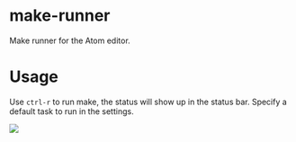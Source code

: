 make-runner
===========

Make runner for the Atom editor.

# Usage

Use `ctrl-r` to run make, the status will show up in the status bar. Specify a
default task to run in the settings.

![](https://dl.dropboxusercontent.com/u/48325037/Screenshot%202015-07-26%2013.00.31.png)
